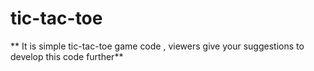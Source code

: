# tic-tac-toe
** It is simple tic-tac-toe game code , viewers give your suggestions to develop this code further**
